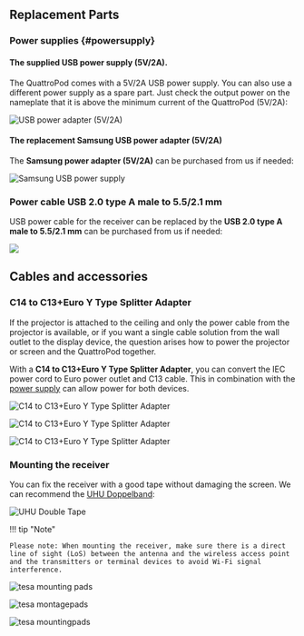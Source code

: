 ## Replacement Parts

### Power supplies {#powersupply}

#### The supplied USB power supply (5V/2A).

The QuattroPod comes with a 5V/2A USB power supply. You can also use a different power supply as a spare part. Just check the output power on the nameplate that it is above the minimum current of the QuattroPod (5V/2A):

![USB power adapter (5V/2A)](/assets/img/QuattroPod.USBCharger.png)

#### The replacement Samsung USB power adapter (5V/2A)

The **Samsung power adapter (5V/2A)** can be purchased from us if needed:

![Samsung USB power supply](/assets/img/Samsung.USB-power-supply.jpg)

### Power cable USB 2.0 type A male to 5.5/2.1 mm 

USB power cable for the receiver can be replaced by the **USB 2.0 type A male to 5.5/2.1 mm** can be purchased from us if needed:

![](/assets/img/USB-2.0-typeA-plug-to-5.5-2.1mm.jpg)


## Cables and accessories

### C14 to C13+Euro Y Type Splitter Adapter

If the projector is attached to the ceiling and only the power cable from the projector is available, or if you want a single cable solution from the wall outlet to the display device, the question arises how to power the projector or screen and the QuattroPod together.

With a **C14 to C13+Euro Y Type Splitter Adapter**, you can convert the IEC power cord to Euro power outlet and C13 cable. This in combination with the [power supply](#powersupply) can allow power for both devices.

![C14 to C13+Euro Y Type Splitter Adapter](/assets/img/C14.to.C13andEuroYType-Splitter-Adapter.png)

![C14 to C13+Euro Y Type Splitter Adapter](/assets/img/C14toC13andEuroYType1.png)

![C14 to C13+Euro Y Type Splitter Adapter](/assets/img/C14toC13andEuroYType2.png)


### Mounting the receiver

You can fix the receiver with a good tape without damaging the screen. We can recommend the [UHU Doppelband](https://www.amazon.de/dp/B08XY33P7Z/ref=cm_sw_em_r_mt_dp_ATTVGNT009VNJK1MEE60?_encoding=UTF8&psc=1):

![UHU Double Tape](/assets/img/UHU.png)

!!! tip "Note"
    
	Please note: When mounting the receiver, make sure there is a direct line of sight (LoS) between the antenna and the wireless access point and the transmitters or terminal devices to avoid Wi-Fi signal interference.
	
![tesa mounting pads](/assets/img/RX_mounted.png)

![tesa montagepads](/assets/img/RX_mounted.wrong.png)

![tesa mountingpads](/assets/img/RX_mounted.huawei.png)
